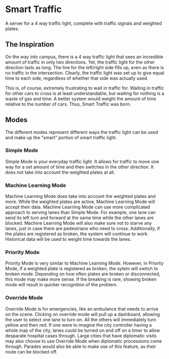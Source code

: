 # Smart Traffic
A server for a 4 way traffic light, complete with traffic signals and weighted plates.

## The Inspiration
On the way into campus, there is a 4 way traffic light that sees an incredible amount of traffic in only two directions. Yet, the traffic light for the other direction lasts as long. The line for the left/right side fills up, even as there is no traffic in the intersection. Clearly, the traffic light was set up to give equal time to each side, regardless of whether that side was actually used.

This is, of course, extremely frustrating to wait in traffic for.  Waiting in traffic for other cars to cross is at least understandable, but waiting for nothing is a waste of gas and time. A better system would weight the amount of time relative to the number of cars. Thus, Smart Traffic was born.

## Modes
The different modes represent different ways the traffic light can be used and make up the "smart" portion of smart traffic light.

### Simple Mode
Simple Mode is your everyday traffic light. It allows for traffic to move one way for a set amount of time and then switches in the other direction. It does not take into account the weighted plates at all.

### Machine Learning Mode
Machine Learning Mode does take into account the weighted plates and more. While the weighted plates are active, Machine Learning Mode will accept their data. Machine Learning Mode can use more complicated approach to serving lanes than Simple Mode. For example, one lane can send its left turn and forward at the same time while the other lanes are blocked. Machine Learning Mode will also make sure not to starve any lanes, just in case there are pedestrians who need to cross. Additionally, if the plates are registered as broken, the system will continue to work. Historical data will be used to weight time towards the lanes.

### Priority Mode
Priority Mode is very similar to Machine Learning Mode. However, in Priority Mode, if a weighted plate is registered as broken, the sytem will switch to broken mode. Depending on how often plates are broken or disconnected, this mode may make more sense. If the breaking is rare, showing broken mode will result in quicker recognition of the problem.

### Override Mode
Override Mode is for emergencies, like an ambulance that needs to arrive on the scene. Clicking on override mode will pull up a dashboard, allowing the user to select one lane to turn on. All the others will immediately turn yellow and then red. If one were to imagine the city controller having a whole map of the city, lanes could be turned on and off on a timer to allow desparate hospital cases through. Large cities that have diplomatic visits may also choose to use Override Mode when diplomatic processions come through. Parades would also be able to make use of this feature, as their route can be blocked off.

